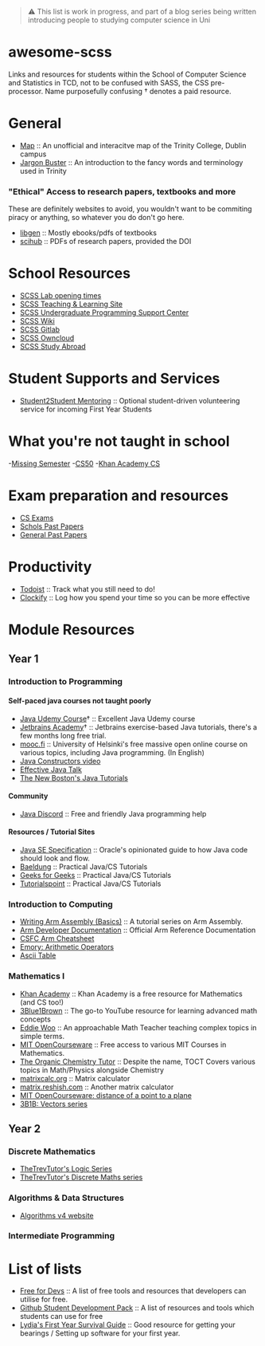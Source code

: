 
> ⚠️ This list is work in progress, and part of a blog series being written introducing people to studying computer science in Uni

# awesome-scss
Links and resources for students within the School of Computer Science and Statistics in TCD, not to be confused with SASS, the CSS pre-processor. Name purposefully confusing
† denotes a paid resource.

# General 
- [Map](https://map.danieloreilly.ie) :: An unofficial and interacitve map of the Trinity College, Dublin campus
- [Jargon Buster](https://www.tcd.ie/students/orientation/jargon/) :: An introduction to the fancy words and terminology used in Trinity

### "Ethical" Access to research papers, textbooks and more
These are definitely websites to avoid, you wouldn't want to be commiting piracy or anything, so whatever you do don't go here. 
- [libgen](https://libgen.is) :: Mostly ebooks/pdfs of textbooks
- [scihub](https://sci-hub.ee/) :: PDFs of research papers, provided the DOI

# School Resources
- [SCSS Lab opening times](https://teaching.scss.tcd.ie/general-information/lab-opening-times/)
- [SCSS Teaching & Learning Site](https://teaching.scss.tcd.ie)
- [SCSS Undergraduate Programming Support Center](https://www.scss.tcd.ie/misc/psc/)
- [SCSS Wiki](https://support.scss.tcd.ie)
- [SCSS Gitlab](https://gitlab.scss.tcd.ie/users/sign_in)
- [SCSS Owncloud](https://owncloud.scss.tcd.ie/login)
- [SCSS Study Abroad](https://teaching.scss.tcd.ie/study-abroad/)

# Student Supports and Services
- [Student2Student Mentoring](https://student2student.tcd.ie/) :: Optional student-driven volunteering service for incoming First Year Students

# What you're not taught in school

-[Missing Semester](https://missing.csail.mit.edu/)
-[CS50](https://www.edx.org/course/introduction-computer-science-harvardx-cs50x)
-[Khan Academy CS](https://www.khanacademy.org/computing/computer-science)

# Exam preparation and resources
- [CS Exams](https://cs-exams.com/)
- [Schols Past Papers](https://www.tcd.ie/academicregistry/exams/past-papers/scholarship/)
- [General Past Papers](https://www.tcd.ie/academicregistry/exams/past-papers/annual/)

# Productivity 
- [Todoist](https://todoist.com/) :: Track what you still need to do!
- [Clockify](https://clockify.me/) :: Log how you spend your time so you can be more effective

# Module Resources 

## Year 1
### Introduction to Programming
#### Self-paced java courses not taught poorly
- [Java Udemy Course](https://www.udemy.com/course/java-the-complete-java-developer-course/)† :: Excellent Java Udemy course
- [Jetbrains Academy](https://jetbrains.com/academy)† :: Jetbrains exercise-based Java tutorials, there's a few months long free trial.
- [mooc.fi](https://mooc.fi/en) :: University of Helsinki's free massive open online course on various topics, including Java programming. (In English)
- [Java Constructors video](https://youtu.be/jVGTWXbGpVI)
- [Effective Java Talk](https://www.youtube.com/watch?v=hSfylUXhpkA)
- [The New Boston's Java Tutorials](https://www.youtube.com/playlist?list=PLFE2CE09D83EE3E28&app=desktop)

#### Community
- [Java Discord](https://discord.gg/ykwSJ4VFYC) :: Free and friendly Java programming help

#### Resources / Tutorial Sites
- [Java SE Specification](https://docs.oracle.com/javase/specs/) :: Oracle's opinionated guide to how Java code should look and flow. 
- [Baeldung](https://www.baeldung.com/) :: Practical Java/CS Tutorials
- [Geeks for Geeks](https://www.geeksforgeeks.org/) :: Practical Java/CS Tutorials
- [Tutorialspoint](https://www.tutorialspoint.com/) :: Practical Java/CS Tutorials

### Introduction to Computing
- [Writing Arm Assembly (Basics)](https://azeria-labs.com/writing-arm-assembly-part-1/) :: A tutorial series on Arm Assembly.
- [Arm Developer Documentation](https://developer.arm.com/documentation/) :: 	Official Arm Reference Documentation 
- [CSFC Arm Cheatsheet](https://csfriendlycorner.com/#/arm/resources/cheat-sheet)
- [Emory: Arithmetic Operators](http://www.mathcs.emory.edu/~cheung/Courses/255/Syl-ARM/7-ARM/arithm.html)
- [Ascii Table](https://www.asciitable.com/)

### Mathematics I
- [Khan Academy](https://www.khanacademy.org/) :: Khan Academy is a free resource for Mathematics (and CS too!)	
- [3Blue1Brown](https://www.youtube.com/channel/UCYO_jab_esuFRV4b17AJtAw) :: The go-to YouTube resource for learning advanced math concepts	
- [Eddie Woo](https://www.youtube.com/channel/UCq0EGvLTyy-LLT1oUSO_0FQ) :: An approachable Math Teacher teaching complex topics in simple terms.
- [MIT OpenCourseware](https://ocw.mit.edu/index.htm) :: Free access to various MIT Courses in Mathematics.	
- [The Organic Chemistry Tutor](https://www.youtube.com/channel/UCEWpbFLzoYGPfuWUMFPSaoA) :: Despite the name, TOCT Covers various topics in Math/Physics alongside Chemistry
- [matrixcalc.org](https://matrixcalc.org) :: Matrix calculator 
- [matrix.reshish.com](https://matrix.reshish.com/) :: Another matrix calculator
- [MIT OpenCourseware: distance of a point to a plane](https://youtu.be/SgJo7_4mp6w) 
- [3B1B: Vectors series](https://www.youtube.com/watch?v=fNk_zzaMoSs&list=PLZHQObOWTQDPD3MizzM2xVFitgF8hE_ab)

## Year 2
### Discrete Mathematics
- [TheTrevTutor's Logic Series](https://www.youtube.com/watch?v=EsnJ-YEMbhk&list=PLDDGPdw7e6AhsNuxXP3D-45Is96L8sdSG)
- [TheTrevTutor's Discrete Maths series](https://www.youtube.com/watch?v=tyDKR4FG3Yw&list=PLDDGPdw7e6Ag1EIznZ-m-qXu4XX3A0cIz)

### Algorithms & Data Structures
- [Algorithms v4 website](https://www.youtube.com/watch?v=tyDKR4FG3Yw&list=PLDDGPdw7e6Ag1EIznZ-m-qXu4XX3A0cIz)


### Intermediate Programming 

# List of lists

- [Free for Devs](https://free-for.dev/#/) :: A list of free tools and resources that developers can utilise for free.
- [Github Student Development Pack](https://education.github.com/pack) :: A list of resources and tools which students can use for free
- [Lydia's First Year Survival Guide](https://github.com/LydiaUwU/TCDCS-First-Year-Survival-Guide) :: Good resource for getting your bearings / Setting up software for your first year.